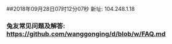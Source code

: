 ##2018年09月28日07时12分07秒 新址: 104.248.1.18
### 兔友常见问题及解答: https://github.com/wanggonging/d/blob/w/FAQ.md
